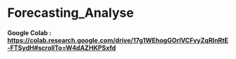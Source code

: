 # Forecasting_Analyse


#### Google Colab : https://colab.research.google.com/drive/17g1WEhogGOrlVCFvyZqRlnRtE-FTSydH#scrollTo=W4dAZHKPSxfd

